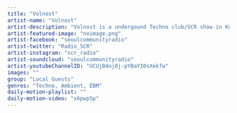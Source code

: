 ```yaml
---
title: "Volnost"	
artist-name: "Volnost"	
artist-description: "Volnost is a undergound Techno club/SCR show in Korea. Comarobot is a promoter, resident DJ and co-founder of Volnost. A lot of international artists like Hito, Champ Libre and fresh local techno talents have played here so far. Volnost offers from Minimal/Dub Techno to Hardcore rave vibe."	
artist-featured-image: "noimage.png"	
artist-facebook: "seoulcommunityradio"	
artist-twitter: "Radio_SCR"	
artist-instagram: "scr_radio"	
artist-soundcloud: "seoulcommunityradio"	
artist-youtubeChannelID: "UCUjB4nj0j-pYBaYI0sXekfw"	
images: ""	
group: "Local Guests"	
genres: "Techno, Ambient, EBM"	
daily-motion-playlist: ""	
daily-motion-video: "x6pwp5p"		
---
```


